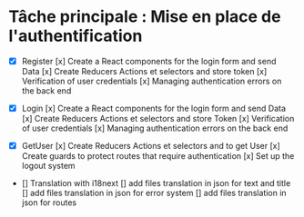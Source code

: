 # Tâche principale : Mise en place de l'authentification

- [x] Register
      [x] Create a React components for the login form and send Data
      [x] Create Reducers Actions et selectors and store token
      [x] Verification of user credentials
      [x] Managing authentication errors on the back end

- [x] Login
      [x] Create a React components for the login form and send Data
      [x] Create Reducers Actions et selectors and store Token
      [x] Verification of user credentials
      [x] Managing authentication errors on the back end

- [x] GetUser
      [x] Create Reducers Actions et selectors and to get User
      [x] Create guards to protect routes that require authentication
      [x] Set up the logout system

- [] Translation with i18next
  [] add files translation in json for text and title
  [] add files translation in json for error system
  [] add files translation in json for routes
